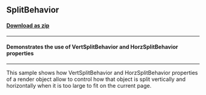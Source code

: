 ## SplitBehavior
#### [Download as zip](https://grapecity.github.io/DownGit/#/home?url=https://github.com/GrapeCity/ComponentOne-WinForms-Samples/tree/master/Core\PrintDocument\SplitBehavior)
____
#### Demonstrates the use of VertSplitBehavior and HorzSplitBehavior properties
____
This sample shows how VertSplitBehavior and HorzSplitBehavior properties of a render object allow to control how that object is split vertically and horizontally when it is too large to fit on the current page. 